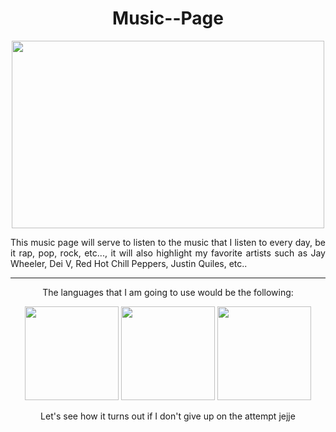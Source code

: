 <div align="center">
  <h1>Music--Page</h1>
  <img src="https://e1.pxfuel.com/desktop-wallpaper/185/56/desktop-wallpaper-electronic-music-70-aesthetic-horizontal.jpg" width = "500" height="300">
  <p align="justify">This music page will serve to listen to the music that I listen to every day, be it rap, pop, rock, etc..., it will also highlight my favorite artists such as Jay     
  Wheeler, Dei V, Red Hot Chill Peppers, Justin Quiles, etc..</p>
</div>
<hr>
<div align="center">
  <p>The languages ​​that I am going to use would be the following:</p>
  <div align="center">
    <img src= "https://i.ibb.co/tL1v6Jt/html-5.png" width = 150 height = 150>
    <img src= "https://i.ibb.co/j86Drxg/css-3.png"  width = 150 height = 150>
    <img src= "https://i.ibb.co/pKKrwn3/javascript-js-icon-2048x2048-nyxvtvk0.png" width = 150 height = 150>
  </div>
</div>
<div align = "center">
  <p>Let's see how it turns out if I don't give up on the attempt jejje</p>
</div>

